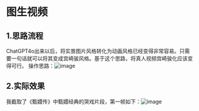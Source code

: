 # 图生视频
## 1.思路流程
ChatGPT4o出来以后，将实景图片风格转化为动画风格已经变得非常容易。只需要一句话就可以将其变成宫崎骏风格。基于这个思路，将真人视频宫崎骏化应该变得可行。
操作思路：![image](https://github.com/user-attachments/assets/c10d4e41-e597-4a25-98e2-a72a254096b6)
## 2.实际效果
我截取了《甄嬛传》中甄嬛经典的哭戏片段，第一帧如下：![image](https://github.com/user-attachments/assets/44d186b2-21c8-43ca-a458-a3ce2775c84b)



